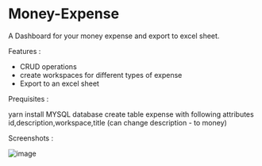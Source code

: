 # Money-Expense
A Dashboard for your money expense and export to excel sheet.

Features : 

- CRUD operations 
- create workspaces for different types of expense
- Export to an excel sheet


Prequisites :

yarn install
MYSQL database 
  create table expense with following attributes
  id,description,workspace,title (can change description - to money)
  

Screenshots :

![image](https://user-images.githubusercontent.com/29393344/181492574-64fe3b57-e118-48e4-b336-d507d28158f1.png)
